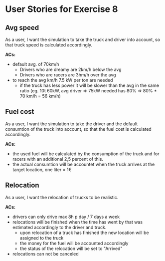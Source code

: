 # User Stories for Exercise 8

## Avg speed
As a user, I want the simulation to take the truck and driver into account, so that truck speed is calculated accordingly.

**ACs:**  
- default avg. of 70km/h
    - Drivers who are dreamy are 2km/h below the avg
    - Drivers who are racers are 3hm/h over the avg
- to reach the avg km/h 7.5 kW per ton are needed
    - if the truck has less power it will be slower than the avg in the same ratio (eg. 10t 60kW, avg driver => 75kW needed has 80% => 80% * 70 km/h = 56 km/h)


## Fuel cost
As a user, I want the simulation to take the driver and the default consumtion of the truck into account, so that the fuel cost is calculated accordingly.

**ACs:**  
- the used fuel will be calculated by the consumption of the truck and for racers with an additional 2,5 percent of this.
- the actual consumtion will be accountet when the truck arrives at the target location, one liter = 1€

## Relocation
As a user, I want the relocation of trucks to be realistic.

**ACs:**  
- drivers can only drive max 8h p day / 7 days a week
- relocations will be finished when the time has went by that was estimated accordingly to the driver and truck.
    - upon relocation of a truck has finished the new location will be assigned to the truck
    - the money for the fuel will be accounted accordingly
    - the status of the relocation will be set to "Arrived"
- relocations can not be canceled